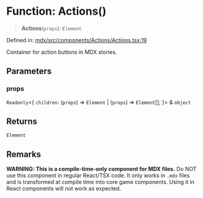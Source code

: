 # Function: Actions()

> **Actions**(`props`): `Element`

Defined in: [mdx/src/components/Actions/Actions.tsx:19](https://github.com/laruss/react-text-game/blob/6b9098a8e439fedc8e81574fd40f3e2840d770e8/packages/mdx/src/components/Actions/Actions.tsx#L19)

Container for action buttons in MDX stories.

## Parameters

### props

`Readonly`\<\{ `children`: (`props`) => `Element` \| (`props`) => `Element`[]; \}\> & `object`

## Returns

`Element`

## Remarks

**WARNING: This is a compile-time-only component for MDX files.**
Do NOT use this component in regular React/TSX code. It only works in `.mdx` files
and is transformed at compile time into core game components. Using it in React components
will not work as expected.
